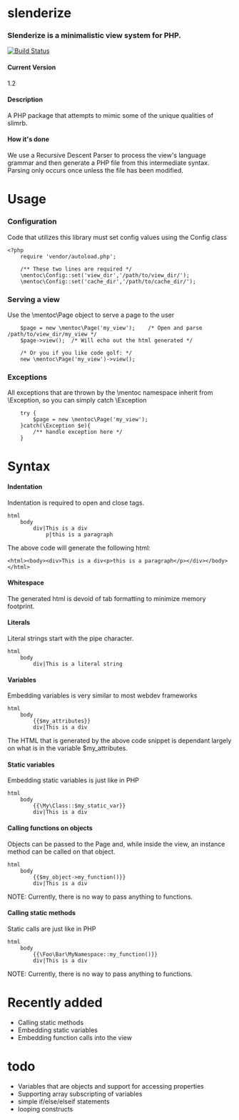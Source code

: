# slenderize

### Slenderize is a minimalistic view system for PHP.

[![Build Status](https://travis-ci.org/wmerfalen/rdp-view-system.svg?branch=master)](https://travis-ci.org/wmerfalen/rdp-view-system)

#### Current Version
1.2

#### Description
A PHP package that attempts to mimic some of the unique qualities of slimrb. 

#### How it's done
We use a Recursive Descent Parser to process the view's language grammar and then generate a PHP file from this intermediate syntax. Parsing only occurs once unless the file has been modified. 

# Usage
### Configuration
Code that utilizes this library must set config values using the Config class
```
<?php
	require 'vendor/autoload.php';

	/** These two lines are required */
	\mentoc\Config::set('view_dir','/path/to/view_dir/');
	\mentoc\Config::set('cache_dir','/path/to/cache_dir/');
```

### Serving a view
Use the \mentoc\Page object to serve a page to the user
```
	$page = new \mentoc\Page('my_view');	/* Open and parse /path/to/view_dir/my_view */
	$page->view();	/* Will echo out the html generated */

	/* Or you if you like code golf: */
	new \mentoc\Page('my_view')->view();
```

### Exceptions
All exceptions that are thrown by the \mentoc namespace inherit from \Exception, so you can simply catch \Exception
```
	try {
		$page = new \mentoc\Page('my_view');
	}catch(\Exception $e){
		/** handle exception here */
	}
```

# Syntax
#### Indentation
Indentation is required to open and close tags. 
```
html
	body
		div|This is a div
			p|this is a paragraph
```
The above code will generate the following html:
```
<html><body><div>This is a div<p>this is a paragraph</p></div></body></html>
```
#### Whitespace
The generated html is devoid of tab formatting to minimize memory footprint.
#### Literals
Literal strings start with the pipe character. 
```
html
	body
		div|This is a literal string
```
#### Variables
Embedding variables is very similar to most webdev frameworks
```
html
	body
		{{$my_attributes}}
		div|This is a div
```
The HTML that is generated by the above code snippet is dependant largely on what is in the variable $my_attributes. 
#### Static variables
Embedding static variables is just like in PHP
```
html
	body
		{{\My\Class::$my_static_var}}
		div|This is a div
```
#### Calling functions on objects
Objects can be passed to the Page and, while inside the view, an instance method can be called on that object.
```
html
	body
		{{$my_object->my_function()}}
		div|This is a div
```
NOTE: Currently, there is no way to pass anything to functions.
#### Calling static methods
Static calls are just like in PHP
```
html
	body
		{{\Foo\Bar\MyNamespace::my_function()}}
		div|This is a div
```
NOTE: Currently, there is no way to pass anything to functions.

# Recently added
* Calling static methods
* Embedding static variables
* Embedding function calls into the view

# todo
* Variables that are objects and support for accessing properties 
* Supporting array subscripting of variables
* simple if/else/elseif statements
* looping constructs
